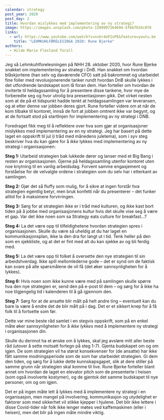 ```yaml
---
calendar: strategy
post_year: 2020
post_day: 2
title: Hvordan mislykkes med implementering av ny strategi?
image: https://images.unsplash.com/photo-1589997264694-5f6bf034c0f6
links:
  - url: https://www.youtube.com/watch?v=nvkr4oP2xPE&feature=youtu.be
    title: "LEHMKUHLFØRELESINGA 2020: Rune Bjerke"
authors:
  - Hilde Marie Flesland Torall
---
```

Jeg så Lehmkuhlforelesningen på NHH 28. oktober 2020, hvor Rune Bjerke snakket om implementering av strategi i DnB. Han snakket om hvordan blåskjortene (han selv og daværende CFO) satt på bakrommet og utarbeidet fine foiler med revolusjonerende tanker rundt hvordan DnB skulle lykkes i det utfordrende landskapet som lå foran dem. Han forteller om hvordan de inviterte til heldagssamling for å presentere disse tankene, hvor mye de forberedte seg og hvor utrolig bra presentasjonen gikk. Det virket nesten som at de på et tidspunkt hadde tenkt at heldagssamlingen var leveransen, og at etter denne var jobben deres gjort. Rune forteller videre om at når de kom tilbake til kontoret, innså de fort at jobben omtrent ikke var begynt, og at de fortsatt stod på startlinjen for implementering av ny strategi i DNB.

Foredraget fikk meg til å reflektere over hva som gjør at organisasjoner mislykkes med implementering av en ny strategi. Jeg har basert på dette laget en oppskrift til jul (i tråd med månedens juletema), som i syv steg beskriver hva du kan gjøre for å *ikke* lykkes med implementering av ny strategi i organisasjonen:

**Steg 1:**
Utarbeid strategien bak lukkede dører og lanser med et Big Bang i resten av organisasjonen. Gjerne på heldagssamling utenfor kontoret uten noe knytning til en vanlig arbeidsdag. Forvent samme engasjement og forståelse for de velvalgte ordene i strategien som du selv har i etterkant av samlingen.

**Steg 2:**
Gjør det så fluffy som mulig, for å sikre at ingen forstår hva strategien egentlig betyr, men bruk konfetti når du presenterer – det funker alltid for å maksimere forvirringen.

**Steg 3:**
Sørg for at strategien ikke er i tråd med kulturen, og ikke kast bort tiden på å jobbe med organisasjonens kultur hvis det skulle vise seg å være et gap. Var det ikke noen som sa Strategy eats culture for breakfast...?

**Steg 4:**
La det være opp til tilfeldighetene hvordan strategien spres i organisasjonen. Skulle du være så uheldig at du har laget en kommunikasjonsplan, ikke la den dra for langt ut i tid. Tenk heller på den som en sjekkliste, og at det er fint med alt du kan sjekke av og bli ferdig med.

**Steg 5:**
La det være opp til folket å oversette den nye strategien til sin arbeidshverdag. Ikke spill mellomlederne gode – det er synd om de faktisk kan svare på alle spørsmålene de vil få (det øker sannsynligheten for å lykkes).

**Steg 6:**
Hvis noen som ikke kunne være med på samlingen skulle spørre hva den nye strategien er, send den på e-post til dem – og sørg for å ikke ha noe tilgjengelig tid i kalenderen til å gå igjennom den.

**Steg 7:**
Sørg for at de ansatte blir målt på helt andre ting – eventuelt kan du bare la være å endre det de blir målt på i dag. Det er et sikkert knep for å få folk til å fortsette som før.

Dette var mine beste råd samlet i en stegvis oppskrift, som på en enkel måte øker sannsynligheten for å *ikke lykkes* med å implementere ny strategi i organisasjonen din. 

Skulle du derimot ha et ønske om å lykkes, skal jeg avsløre mitt aller beste råd (utover å sette motsatt fortegn på steg 1-7). Gjenta budskapet om og om igjen. De som strategien vil ha størst konsekvenser for (de ansatte) har ikke fått samme modningsperiode som de som har utarbeidet strategien. Gi dem den tiden, og sørg for å lukke dette kunnskapsgapet, slik at dere stiller på samme grunn når strategien skal komme til live. Rune Bjerke forteller blant annet om hvordan de laget en elevator pitch som de presenterte i heisen (som også involverte kostymer), og de gjentok det samme budskapet til nye personer, om og om igjen. 

Det er på ingen måte lett å lykkes med å implementere ny strategi i en organisasjon, men mangel på involvering, kommunikasjon og utydelighet er faktorer som med sikkerhet vil stikke kjepper i hjulene. Det blir ikke lettere i disse Covid-tider når folk ikke lenger møtes ved kaffemaskinen (eller i heisen), men det blir på ingen måte mindre viktig.